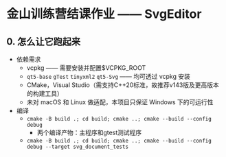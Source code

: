 # 金山训练营结课作业 —— SvgEditor

## 0. 怎么让它跑起来

- 依赖需求
    - vcpkg —— 需要安装并配置$VCPKG_ROOT
    - `qt5-base` `gTest` `tinyxml2` `qt5-Svg` —— 均可透过 vcpkg 安装 
    - CMake，Visual Studio（需支持C++20标准，故推荐v143版及更高版本的构建工具）
    - 未对 macOS 和 Linux 做适配，本项目只保证 Windows 下的可运行性
- 编译
    - `cmake -B build .; cd build; cmake ..; cmake --build --config debug`
        - 两个编译产物：主程序和gtest测试程序
    - `cmake -B build .; cd build; cmake ..; cmake --build --config debug --target svg_document_tests`